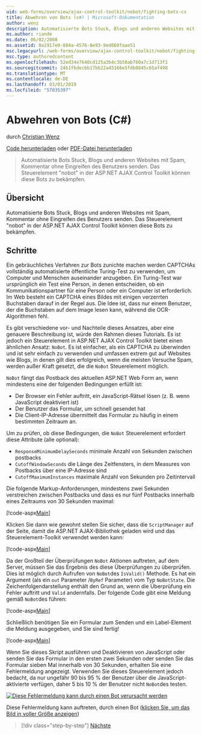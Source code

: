 ```yaml
---
uid: web-forms/overview/ajax-control-toolkit/nobot/fighting-bots-cs
title: Abwehren von Bots (c#) | Microsoft-Dokumentation
author: wenz
description: Automatisierte Bots Stuck, Blogs und anderen Websites mit Spam, Kommentar ohne Eingreifen des Benutzers senden. Das Steuerelement "nobot" in der ASP.NET AJAX-Con...
ms.author: riande
ms.date: 06/02/2008
ms.assetid: 0a1917e0-884a-4576-8e93-9ed660faae51
msc.legacyurl: /web-forms/overview/ajax-control-toolkit/nobot/fighting-bots-cs
msc.type: authoredcontent
ms.openlocfilehash: 52ed34e7640cd125a3b4c3b50ab760a7c1d713f1
ms.sourcegitcommit: 24b1f6decbb17bb22a45166e5fdb0845c65af498
ms.translationtype: MT
ms.contentlocale: de-DE
ms.lasthandoff: 03/01/2019
ms.locfileid: "57035397"
---
```

<a name="fighting-bots-c"></a>Abwehren von Bots (C#)
====================
durch [Christian Wenz](https://github.com/wenz)

[Code herunterladen](http://download.microsoft.com/download/9/3/f/93f8daea-bebd-4821-833b-95205389c7d0/NoBot0.cs.zip) oder [PDF-Datei herunterladen](http://download.microsoft.com/download/b/6/a/b6ae89ee-df69-4c87-9bfb-ad1eb2b23373/nobot0CS.pdf)

> Automatisierte Bots Stuck, Blogs und anderen Websites mit Spam, Kommentar ohne Eingreifen des Benutzers senden. Das Steuerelement "nobot" in der ASP.NET AJAX Control Toolkit können diese Bots zu bekämpfen.


## <a name="overview"></a>Übersicht

Automatisierte Bots Stuck, Blogs und anderen Websites mit Spam, Kommentar ohne Eingreifen des Benutzers senden. Das Steuerelement "nobot" in der ASP.NET AJAX Control Toolkit können diese Bots zu bekämpfen.

## <a name="steps"></a>Schritte

Ein gebräuchliches Verfahren zur Bots zunichte machen werden CAPTCHAs vollständig automatisierte öffentliche Turing-Test zu verwenden, um Computer und Menschen auseinander anzugeben. Ein Turing-Test war ursprünglich ein Test eine Person, in denen entscheiden, ob ein Kommunikationspartner für eine Person oder ein Computer ist erforderlich. Im Web besteht ein CAPTCHA eines Bildes mit einigen verzerrten Buchstaben darauf in der Regel aus. Die Idee ist, dass nur einem Benutzer, der die Buchstaben auf dem Image lesen kann, während die OCR-Algorithmen fehl.

Es gibt verschiedene vor- und Nachteile dieses Ansatzes, aber eine genauere Beschreibung ist, würde den Rahmen dieses Tutorials. Es ist jedoch ein Steuerelement in ASP.NET AJAX Control Toolkit bietet einen ähnlichen Ansatz: `NoBot`. Es ist einfacher, als ein CAPTCHA zu überwinden und ist sehr einfach zu verwenden und umfassen extrem gut auf Websites wie Blogs, in denen gilt dies erfolgreich, wenn die meisten Versuche Spam, werden außer Kraft gesetzt, die die `NoBot` Steuerelement möglich.

`NoBot` fängt das Postback des aktuellen ASP.NET Web Form an, wenn mindestens eine der folgenden Bedingungen erfüllt ist:

- Der Browser ein Fehler auftritt, ein JavaScript-Rätsel lösen (z. B. wenn JavaScript deaktiviert ist)
- Der Benutzer das Formular, um schnell gesendet hat
- Die Client-IP-Adresse übermittelt das Formular zu häufig in einem bestimmten Zeitraum an.

Um zu prüfen, ob diese Bedingungen, die `NoBot` Steuerelement erfordert diese Attribute (alle optional):

- `ResponseMinimumDelaySeconds` minimale Anzahl von Sekunden zwischen postbacks
- `CutoffWindowSeconds` die Länge des Zeitfensters, in dem Measures von Postbacks über eine IP-Adresse sind
- `CutoffMaximumInstances` maximale Anzahl von Sekunden pro Zeitintervall

Die folgende Markup-Anforderungen, mindestens zwei Sekunden verstreichen zwischen Postbacks und dass es nur fünf Postbacks innerhalb eines Zeitraums von 30 Sekunden maximal:

[!code-aspx[Main](fighting-bots-cs/samples/sample1.aspx)]

Klicken Sie dann wie gewohnt stellen Sie sicher, dass die `ScriptManager` auf der Seite, damit die ASP.NET AJAX-Bibliothek geladen wird und das Steuerelement-Toolkit verwendet werden kann:

[!code-aspx[Main](fighting-bots-cs/samples/sample2.aspx)]

Da der Großteil der Überprüfungen `NoBot` Aktionen auftreten, auf dem Server, müssen Sie das Ergebnis des diese Überprüfungen zu überprüfen. Dies ist möglich durch Aufrufen von `NoBot`des `IsValid()` Methode. Es hat ein Argument (als ein `out` Parameter /`ByRef` Parameter) vom Typ `NoBotState`. Die Zeichenfolgendarstellung enthält den Grund an, wenn die Überprüfung ein Fehler auftritt und `Valid` andernfalls. Der folgende Code gibt eine Meldung gemäß `NoBot`des führen:

[!code-aspx[Main](fighting-bots-cs/samples/sample3.aspx)]

Schließlich benötigen Sie ein Formular zum Senden und ein Label-Element die Meldung ausgegeben, und Sie sind fertig!

[!code-aspx[Main](fighting-bots-cs/samples/sample4.aspx)]

Wenn Sie dieses Skript ausführen und Deaktivieren von JavaScript oder senden Sie das Formular in den ersten zwei Sekunden oder senden Sie das Formular sieben Mal innerhalb von 30 Sekunden, erhalten Sie eine Fehlermeldung angezeigt. Verwenden Sie dieses Steuerelement jedoch bedacht, da nur ungefähr 90 bis 95 % der Benutzer über die JavaScript-aktivierte verfügen, daher 5 bis 10 % der Benutzer nicht `NoBot`des testen.


[![Diese Fehlermeldung kann durch einen Bot verursacht werden](fighting-bots-cs/_static/image2.png)](fighting-bots-cs/_static/image1.png)

Diese Fehlermeldung kann auftreten, durch einen Bot ([klicken Sie, um das Bild in voller Größe anzeigen](fighting-bots-cs/_static/image3.png))

> [!div class="step-by-step"]
> [Nächste](fighting-bots-vb.md)
